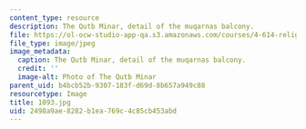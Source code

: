```yaml
---
content_type: resource
description: The Qutb Minar, detail of the muqarnas balcony.
file: https://ol-ocw-studio-app-qa.s3.amazonaws.com/courses/4-614-religious-architecture-and-islamic-cultures-fall-2002/2498a9ae8282b1ea769c4c85cb453abd_1093.jpg
file_type: image/jpeg
image_metadata:
  caption: The Qutb Minar, detail of the muqarnas balcony.
  credit: ''
  image-alt: Photo of The Qutb Minar
parent_uid: b4bcb52b-9307-183f-d69d-8b657a949c88
resourcetype: Image
title: 1093.jpg
uid: 2498a9ae-8282-b1ea-769c-4c85cb453abd
---
```


